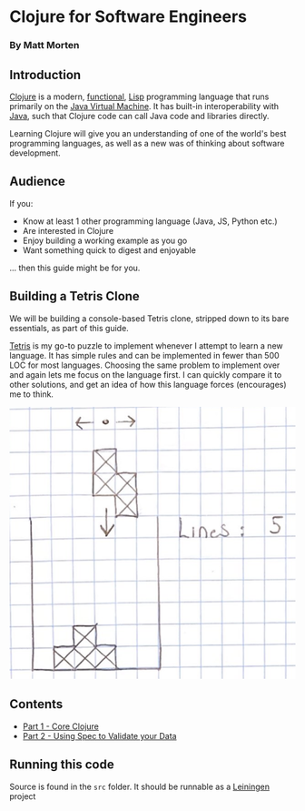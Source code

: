 # Clojure for Software Engineers
### By Matt Morten

## Introduction

[Clojure](https://clojure.org/) is a modern, [functional](https://en.wikipedia.org/wiki/Functional_programming), 
[Lisp](https://en.wikipedia.org/wiki/Lisp_
(programming_language)) programming language that runs primarily on the 
[Java Virtual Machine](https://en.wikipedia.org/wiki/Java_virtual_machine). It has built-in interoperability with 
[Java](https://en.wikipedia.org/wiki/Java_(software_platform)), such that Clojure code can call Java code and 
libraries directly.

Learning Clojure will give you an understanding of one of the world's best programming languages, as well as a new 
was of thinking about software development.



## Audience
If you:

* Know at least 1 other programming language (Java, JS, Python etc.)
* Are interested in Clojure
* Enjoy building a working example as you go
* Want something quick to digest and enjoyable

... then this guide might be for you.

## Building a Tetris Clone

We will be building a console-based Tetris clone, stripped down to its bare essentials, as part of this guide.

[Tetris](https://en.wikipedia.org/wiki/Tetris) is my go-to puzzle to implement whenever I attempt to learn a new language. 
It has simple rules and can be implemented in fewer than 500 LOC for most languages. Choosing the same problem to implement 
over and again lets me focus on the language first. I can quickly compare it to other solutions, and get an idea of how this 
language forces (encourages) me to think.

![Tetris simplified](./resources/1_1.png)

## Contents

- [Part 1 - Core Clojure](doc/1.md)
- [Part 2 - Using Spec to Validate your Data](doc/2.md)

## Running this code

Source is found in the `src` folder. It should be runnable as a [Leiningen](https://leiningen.org/) project









